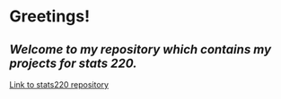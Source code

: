 # **Greetings!**

## *Welcome to my repository which contains my projects for stats 220.*

[Link to stats220 repository](https://github.com/lianga1066/stats220)
